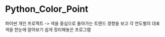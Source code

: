 # Python_Color_Point
파이썬 개인 프로젝트 ->
  색을 중심으로 돌아가는 트렌드 경향을 보고 각 연도별의 대표 색을 한눈에 알아보기 쉽게 정리해놓은 프로그램



